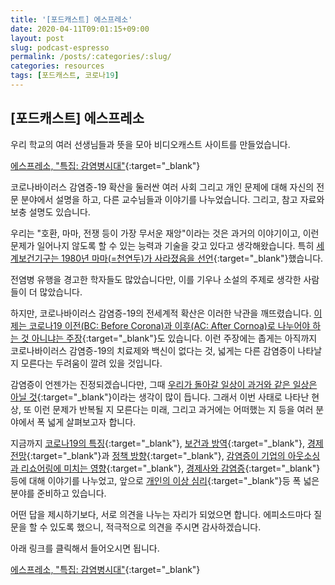 ```yaml
---
title: '[포드캐스트] 에스프레소'
date: 2020-04-11T09:01:15+09:00
layout: post
slug: podcast-espresso
permalink: /posts/:categories/:slug/
categories: resources
tags: [포드캐스트, 코로나19]
---
```

## [포드캐스트] 에스프레소

우리 학교의 여러 선생님들과 뜻을 모아 비디오캐스트 사이트를 만들었습니다. 

[에스프레소, "특집: 감염병시대"](https://sites.google.com/knou.ac.kr/salon/covid19){:target="_blank"}


코로나바이러스 감염증-19 확산을 둘러싼 여러 사회 그리고 개인 문제에 대해 자신의 전문 분야에서 설명을 하고, 다른 교수님들과 이야기를 나누었습니다. 
그리고, 참고 자료와 보충 설명도 있습니다.



우리는 "호환, 마마, 전쟁 등이 가장 무서운 재앙"이라는 것은 과거의 이야기이고, 이런 문제가 일어나지 않도록 할 수 있는 능력과 기술을 갖고 있다고 생각해왔습니다. 
특히 [세계보건기구는 1980년 마마(=천연두)가 사라졌음을 선언](https://terms.naver.com/entry.nhn?docId=1146217&amp;cid=40942&amp;categoryId=32799){:target="_blank"}했습니다.



전염병 유행을 경고한 학자들도 많았습니다만, 이를 기우나 소설의 주제로 생각한 사람들이 더 많았습니다. 



하지만, 코로나바이러스 감염증-19의 전세계적 확산은 이러한 낙관을 깨뜨렸습니다. [이제는 코로나19 이전(BC: Before Corona)과 이후(AC: After Cornoa)로 나누어야 하는 것 아니냐는 주장](https://www.nytimes.com/2020/03/17/opinion/coronavirus-trends.html){:target="_blank"}도 있습니다. 
이런 주장에는 좁게는 아직까지 코로나바이러스 감염증-19의 치료제와 백신이 없다는 것, 넓게는 다른 감염증이 나타날지 모른다는 두려움이 깔려 있을 것입니다.



감염증이 언젠가는 진정되겠습니다만, 그때 [우리가 돌아갈 일상이 과거와 같은 일상은 아닐 것](https://www.sisain.co.kr/news/articleView.html?idxno=41598){:target="_blank"}이라는 생각이 많이 듭니다. 
그래서 이번 사태로 나타난 현상, 또 이런 문제가 반복될 지 모른다는 미래, 그리고 과거에는 어떠했는 지 등을 여러 분야에서 폭 넓게 살펴보고자 합니다.



지금까지 [코로나19의 특징](https://sites.google.com/knou.ac.kr/salon/covid19/ep1){:target="_blank"}, [보건과 방역](https://sites.google.com/knou.ac.kr/salon/covid19/ep2){:target="_blank"}, [경제 전망](https://sites.google.com/knou.ac.kr/salon/covid19/ep3){:target="_blank"}과 [정책 방향](https://sites.google.com/knou.ac.kr/salon/covid19/ep4){:target="_blank"}, [감염증이 기업의 아웃소싱과 리쇼어링에 미치는 영향](https://sites.google.com/knou.ac.kr/salon/covid19/ep5){:target="_blank"}, [경제사와 감염증](https://sites.google.com/knou.ac.kr/salon/covid19/ep6){:target="_blank"} 등에 대해 이야기를 나누었고, 앞으로 [개인의 이상 심리](https://sites.google.com/knou.ac.kr/salon/covid19/ep9){:target="_blank"}등 폭 넓은 분야를 준비하고 있습니다.

어떤 답을 제시하기보다, 서로 의견을 나누는 자리가 되었으면 합니다. 에피소드마다 질문을 할 수 있도록 했으니, 적극적으로 의견을 주시면 감사하겠습니다.


아래 링크를 클릭해서 들어오시면 됩니다.

[에스프레소, "특집: 감염병시대"](https://sites.google.com/knou.ac.kr/salon/covid19){:target="_blank"}




